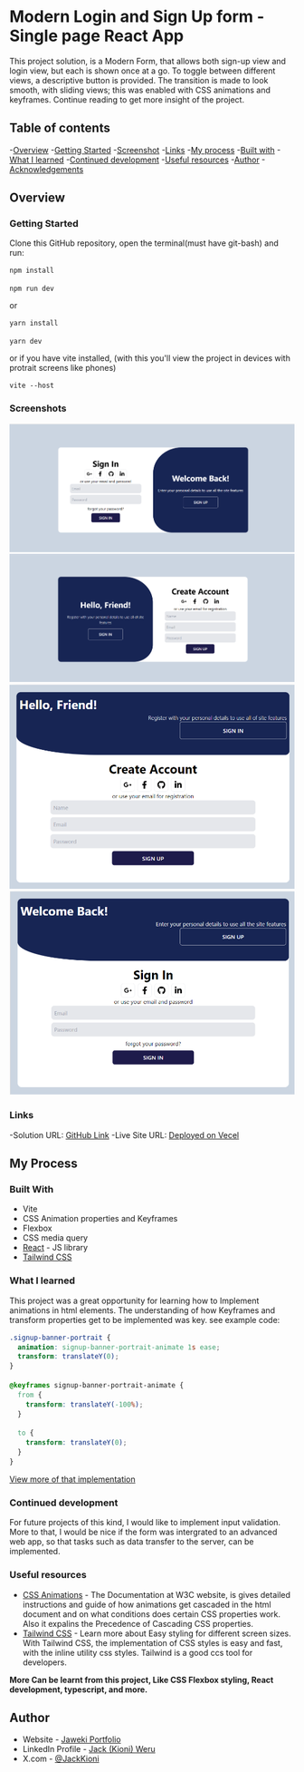 # Modern Login and Sign Up form - Single page React App

This project solution, is a Modern Form, that allows both sign-up view and login view, but each is shown once at a go. To toggle between different views, a descriptive button is provided. The transition is made to look smooth, with sliding views; this was enabled with CSS animations and keyframes. Continue reading to get more insight of the project.

## Table of contents

-[Overview](#overview) -[Getting Started](#getting-started) -[Screenshot](#screenshot) -[Links](#links) -[My process](#my-process) -[Built with](#built-with) -[What I learned](#what-i-learned) -[Continued development](#continued-development) -[Useful resources](#useful-resources) -[Author](#author) -[Acknowledgements](#acknowledgments)

## Overview

### Getting Started

Clone this GitHub repository, open the terminal(must have git-bash) and run:

```npm
npm install

npm run dev
```

or

```npm
yarn install

yarn dev
```

or if you have vite installed, (with this you'll view the project in devices with protrait screens like phones)

```npm
vite --host
```

### Screenshots

![Screenshot1](./public/screenshot-1.png)
![Screenshot2](./public/screenshot-2.png)
![Screenshot3](./public/screenshot-3.png)
![Screenshot4](./public/screenshot-4.png)

### Links

-Solution URL: [GitHub Link](https://github.com/Jaweki/modern-login-signup-form)
-Live Site URL: [Deployed on Vecel](https://modern-login-signup-form.vercel.app/)

## My Process

### Built With

- Vite
- CSS Animation properties and Keyframes
- Flexbox
- CSS media query
- [React](https://reactjs.org/) - JS library
- [Tailwind CSS](https://tailwindcss.com/)

### What I learned

This project was a great opportunity for learning how to Implement animations in html elements. The understanding of how Keyframes and transform properties get to be implemented was key. see example code:

```css
.signup-banner-portrait {
  animation: signup-banner-portrait-animate 1s ease;
  transform: translateY(0);
}

@keyframes signup-banner-portrait-animate {
  from {
    transform: translateY(-100%);
  }

  to {
    transform: translateY(0);
  }
}
```

[View more of that implementation](./src/index.css)

### Continued development

For future projects of this kind, I would like to implement input validation. More to that, I would be nice if the form was intergrated to an advanced web app, so that tasks such as data transfer to the server, can be implemented.

### Useful resources

- [CSS Animations](https://www.w3.org/TR/css-animations-1/) - The Documentation at W3C website, is gives detailed instructions and guide of how animations get cascaded in the html document and on what conditions does certain CSS properties work. Also it expalins the Precedence of Cascading CSS properties.
- [Tailwind CSS](https://tailwindcss.com/docs/screens#custom-media-queries) - Learn more about Easy styling for different screen sizes. With Tailwind CSS, the implementation of CSS styles is easy and fast, with the inline utility css styles. Tailwind is a good ccs tool for developers.

**More Can be learnt from this project, Like CSS Flexbox styling, React development, typescript, and more.**

## Author

- Website - [Jaweki Portfolio](https://portfolio.jaweki.com)
- LinkedIn Profile - [Jack (Kioni) Weru](www.linkedin.com/in/jaweki-dekut)
- X.com - [@JackKioni](https://twitter.com/search?q=%40JackKioni&src=typed_query)

